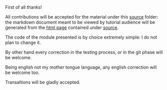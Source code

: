 First of all thanks!

All contributions will be accepted for the material under this [source](source) folder: the markdown document 
meant to be viewed by tutorial audience will be generated from the [html page](source/tutorial-english.html) contained under [source](source).

The code of the module presented is by choice extremely simple: I do not plan to change it.

By other hand every correction in the testing process, or in the git phase will be welcome.

Being english not my mother tongue language, any english correction will be welcome too.

Transaltions will be gladly accepted.
